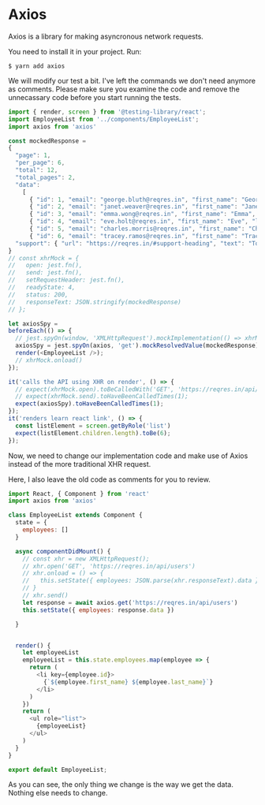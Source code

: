 # Axios

Axios is a library for making asyncronous network requests.

You need to install it in your project. Run:
```
$ yarn add axios
```

We will modify our test a bit. I've left the commands we don't need anymore as comments. Please make sure you examine the code  and remove the unnecassary code before you start running the tests.

```js
import { render, screen } from '@testing-library/react';
import EmployeeList from '../components/EmployeeList';
import axios from 'axios'

const mockedResponse =
{
  "page": 1,
  "per_page": 6,
  "total": 12,
  "total_pages": 2,
  "data":
    [
      { "id": 1, "email": "george.bluth@reqres.in", "first_name": "George", "last_name": "Bluth", "avatar": "https://reqres.in/img/faces/1-image.jpg" },
      { "id": 2, "email": "janet.weaver@reqres.in", "first_name": "Janet", "last_name": "Weaver", "avatar": "https://reqres.in/img/faces/2-image.jpg" },
      { "id": 3, "email": "emma.wong@reqres.in", "first_name": "Emma", "last_name": "Wong", "avatar": "https://reqres.in/img/faces/3-image.jpg" },
      { "id": 4, "email": "eve.holt@reqres.in", "first_name": "Eve", "last_name": "Holt", "avatar": "https://reqres.in/img/faces/4-image.jpg" },
      { "id": 5, "email": "charles.morris@reqres.in", "first_name": "Charles", "last_name": "Morris", "avatar": "https://reqres.in/img/faces/5-image.jpg" },
      { "id": 6, "email": "tracey.ramos@reqres.in", "first_name": "Tracey", "last_name": "Ramos", "avatar": "https://reqres.in/img/faces/6-image.jpg" }],
  "support": { "url": "https://reqres.in/#support-heading", "text": "To keep ReqRes free, contributions towards server costs are appreciated!" }
}
// const xhrMock = {
//   open: jest.fn(),
//   send: jest.fn(),
//   setRequestHeader: jest.fn(),
//   readyState: 4,
//   status: 200,
//   responseText: JSON.stringify(mockedResponse)
// };

let axiosSpy =
beforeEach(() => {
  // jest.spyOn(window, 'XMLHttpRequest').mockImplementation(() => xhrMock);
  axiosSpy = jest.spyOn(axios, 'get').mockResolvedValue(mockedResponse)
  render(<EmployeeList />);
  // xhrMock.onload()
});

it('calls the API using XHR on render', () => {
  // expect(xhrMock.open).toBeCalledWith('GET', 'https://reqres.in/api/users');
  // expect(xhrMock.send).toHaveBeenCalledTimes(1);
  expect(axiosSpy).toHaveBeenCalledTimes(1);
});
it('renders learn react link', () => {
  const listElement = screen.getByRole('list')
  expect(listElement.children.length).toBe(6);
});
```

Now, we need to change our implementation code and make use of Axios instead of the more traditional XHR request.

Here, I also leave the old code as comments for you to review.

```js
import React, { Component } from 'react'
import axios from 'axios'

class EmployeeList extends Component {
  state = {
    employees: []
  }

  async componentDidMount() {
    // const xhr = new XMLHttpRequest();
    // xhr.open('GET', 'https://reqres.in/api/users')
    // xhr.onload = () => {
    //   this.setState({ employees: JSON.parse(xhr.responseText).data })
    // }
    // xhr.send()
    let response = await axios.get('https://reqres.in/api/users')
    this.setState({ employees: response.data })

  }


  render() {
    let employeeList
    employeeList = this.state.employees.map(employee => {
      return (
        <li key={employee.id}>
          {`${employee.first_name} ${employee.last_name}`}
        </li>
      )
    })
    return (
      <ul role="list">
        {employeeList}
      </ul>
    )
  }
}

export default EmployeeList;
```

As you can see, the only thing we change is the way we get the data. Nothing else needs to change.
